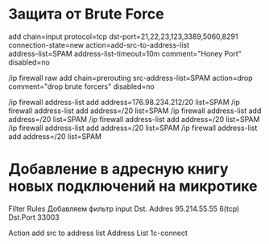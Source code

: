 # Защита от Brute Force

<!-- Создаем на популярные порты приманку -->

add chain=input protocol=tcp dst-port=21,22,23,123,3389,5060,8291 connection-state=new action=add-src-to-address-list \
address-list=SPAM address-list-timeout=10m comment="Honey Port" disabled=no

<!-- Добавляем правила от Brute force атак -->

/ip firewall raw
add chain=prerouting src-address-list=SPAM action=drop \
comment="drop brute forcers" disabled=no

<!-- Вручную добавляем ареса в спам лист -->

/ip firewall address-list add address=176.98.234.212/20 list=SPAM
/ip firewall address-list add address=/20 list=SPAM
/ip firewall address-list add address=/20 list=SPAM
/ip firewall address-list add address=/20 list=SPAM
/ip firewall address-list add address=/20 list=SPAM
/ip firewall address-list add address=/20 list=SPAM

# Добавление в адресную книгу новых подключений на микротике

Filter Rules
Добавляем фильтр input
Dst. Addres 95.214.55.55
6(tcp)
Dst.Port 33003

Action
add src to address list
Address List 1c-connect
